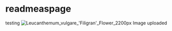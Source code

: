 # readmeaspage

testing
![Leucanthemum_vulgare_'Filigran'_Flower_2200px](https://user-images.githubusercontent.com/5019222/231826396-43764752-8c51-46c4-9966-0a6f23e1e4b5.jpg)
Image uploaded
